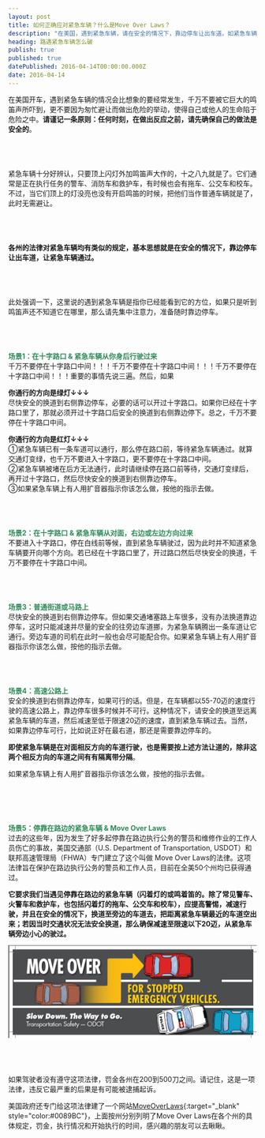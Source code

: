 ```yaml
---
layout: post
title: 如何正确应对紧急车辆？什么是Move Over Laws？
description: "在美国，遇到紧急车辆，请在安全的情况下，靠边停车让出车道。如紧急车辆上有人用扩音器指示你该怎么做，按他的指示去做。对于停靠在路边的紧急车辆，Move Over Laws规定，应提高警惕，减速行驶，并且在安全的情况下，换道至旁边的车道去。"
heading: 路遇紧急车辆怎么破
publish: true
published: true
datePublished: 2016-04-14T00:00:00.000Z
date: 2016-04-14
---
```


<span class="dropcap">在</span>美国开车，遇到紧急车辆的情况会比想象的要经常发生，千万不要被它巨大的鸣笛声所吓到，更不要因为匆忙避让而做出危险的举动，使得自己或他人的生命陷于危险之中。**请谨记一条原则：任何时刻，在做出反应之前，请先确保自己的做法是安全的**。

<p style="margin-bottom:70px"></p>

紧急车辆十分好辨认，只要顶上闪灯外加鸣笛声大作的，十之八九就是了。它们通常是正在执行任务的警车、消防车和救护车，有时候也会有拖车、公交车和校车。不过，当它们顶上的灯没亮也没有开启鸣笛的时候，把他们当作普通车辆就是了，此时无需避让。

<p style="margin-bottom:70px"></p>

**各州的法律对紧急车辆均有类似的规定，基本思想就是在安全的情况下，靠边停车让出车道，让紧急车辆通过。**

<p style="margin-bottom:70px"></p>

此处强调一下，这里说的遇到紧急车辆是指你已经能看到它的方位，如果只是听到鸣笛声还不知道它在哪里，那么请先集中注意力，准备随时靠边停车。

<p style="margin-bottom:70px"></p>

<span style="color:#2e8b57">**场景1：在十字路口 & 紧急车辆从你身后行驶过来**</span><br>
千万不要停在十字路口中间！！！千万不要停在十字路口中间！！！千万不要停在十字路口中间！！！重要的事情先说三遍。然后，如果

**你通行的方向是绿灯↓↓↓**<br>
尽快安全的换道到右侧靠边停车，必要的话可以开过十字路口。如果你已经在十字路口里了，那就必须开过十字路口后安全的换道到右侧靠边停下。总之，千万不要停在十字路口中间。


**你通行的方向是红灯↓↓↓**<br>
①紧急车辆已有一条车道可以通行，那么停在路口前，等待紧急车辆通过。就算交通灯变绿，也千万不要进入十字路口，更不要停在十字路口中间。<br>
②紧急车辆被堵在后方无法通行，此时请继续停在路口前等待，交通灯变绿后，再开过十字路口，然后尽快安全的换道到右侧靠边停车。<br>
③如果紧急车辆上有人用扩音器指示你该怎么做，按他的指示去做。<br>

<p style="margin-bottom:70px"></p>

<span style="color:#2e8b57">**场景2：在十字路口 & 紧急车辆从对面，右边或左边方向过来**</span><br>
不要进入十字路口，停在白线前等候，直到紧急车辆驶过，因为此时并不知道紧急车辆要开向哪个方向。若已经在十字路口里了，开过路口然后尽快安全的换道，千万不要停在十字路口中间。

<p style="margin-bottom:70px"></p>

<span style="color:#2e8b57">**场景3：普通街道或马路上**</span><br>
尽快安全的换道到右侧靠边停车。但如果交通堵塞路上车很多，没有办法换道靠边停车，这时只能减速并尽量的安全的往旁边车道挪，为紧急车辆腾出一条车道让它通行。旁边车道的司机在此时一般也会尽可能配合你。如果紧急车辆上有人用扩音器指示你该怎么做，按他的指示去做。

<p style="margin-bottom:70px"></p>

<span style="color:#2e8b57">**场景4：高速公路上**</span><br>
安全的换道到右侧靠边停车，如果可行的话。但是，在车辆都以55-70迈的速度行驶的高速公路上，靠边停车很多时候并不可行。这种情况下，请安全的换道至远离紧急车辆的车道，然后减速至低于限速20迈的速度，直到紧急车辆过去。当然，如果靠边停车可行，比如说正好在最右道，那还是需要靠边停车的。

**即使紧急车辆是在对面相反方向的车道行驶，也是需要按上述方法让道的，除非这两个相反方向的车道之间有有隔离带分隔**。

如果紧急车辆上有人用扩音器指示你该怎么做，按他的指示去做。

<p style="margin-bottom:90px"></p>

<span style="color:#2e8b57">**场景5：停靠在路边的紧急车辆 & Move Over Laws**</span><br>
过去的这些年，因为发生了好多起停靠在路边执行公务的警员和维修作业的工作人员伤亡的事故，美国交通部（U.S. Department of Transportation, USDOT）和联邦高速管理局（FHWA）专门建立了这个叫做 Move Over Laws的法律。这项法律旨在保护在路边执行公务的警员和工作人员，目前在全美50个州均已获得通过。

**它要求我们当遇见停靠在路边的紧急车辆（闪着灯的或鸣着笛的。除了常见警车、火警车和救护车，也包括闪着灯的拖车、公交车和校车），应提高警惕，减速行驶，并且在安全的情况下，换道至旁边的车道去，把距离紧急车辆最近的车道空出来；若因当时交通状况无法安全换道，那么确保减速至限速以下20迈，从紧急车辆旁边小心的驶过。**

<p itemprop="image" itemscope itemtype="https://schema.org/ImageObject">
 <img src="/assets/img/MoveOverLaws.jpg" alt="Slow Down or Move Over for Stoped Emergency Vehicles">
  <meta itemprop="url" content="https://www.blogus123.com/assets/img/MoveOverLaws.jpg">
  <meta itemprop="width" content="1021">
  <meta itemprop="height" content="382">
</p>

<p style="margin-bottom:70px"></p>

如果驾驶者没有遵守这项法律，罚金各州在200到500刀之间。请记住，这是一项法律，违反它最严重的后果是有可能被逮捕起诉。

美国政府还专门给这项法律建了一个网站[MoveOverLaws](http://www.moveoverlaws.com){:target="_blank" style="color:#0089BC"}，上面按州分别列明了Move Over Laws在各个州的具体规定，罚金，执行情况和开始执行的时间，感兴趣的朋友可以去瞅瞅。

